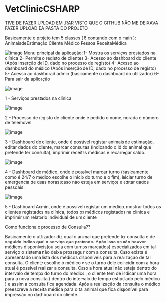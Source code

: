 # VetClinicCSHARP

TIVE DE FAZER UPLOAD EM .RAR VISTO QUE O GITHUB NÃO ME DEIXAVA FAZER UPLOAD DA PASTA DO PROJETO

Basicamente o projeto tem 5 classes ( 6 contando com o main ): 
AnimaisdeEstimação
Cliente
Médico
Pessoa
ReceitaMédica

![image](https://user-images.githubusercontent.com/49655819/114282510-4453f400-9a3c-11eb-8e54-94555ea99c9a.png)
Menu principal da aplicação:
1- Mostra os serviços prestados na clínica
2- Permite o registo de clientes
3- Acesso ao dashboard do cliente (Após inserção de ID, dado no processo de registo)
4- Acesso ao dashboard do médico (Após inserção de ID, dado no processo de registo)
5- Acesso ao dashborad admin (basicamente o dashboard do utilizador)
6- Para sair da aplicação



![image](https://user-images.githubusercontent.com/49655819/114282880-82521780-9a3e-11eb-95cc-3cc408cece18.png)

1 - Serviços prestados na clínica


![image](https://user-images.githubusercontent.com/49655819/114282939-f2f93400-9a3e-11eb-8617-86e52e559e7b.png)

2 - Processo de registo de cliente onde é pedido o nome,morada e número de telemovel

![image](https://user-images.githubusercontent.com/49655819/114283053-ab26dc80-9a3f-11eb-82aa-b8e53350d6e0.png)

3 - Dashboard do cliente, onde é possível registar animais de estimação, editar dados do cliente, marcar consultas (indicando o id do animal que pretende ter consulta), imprimir receitas médicas e recarregar saldo.


![image](https://user-images.githubusercontent.com/49655819/114283156-37d19a80-9a40-11eb-84ac-9416a1715815.png)

4 - Dashboard do médico, onde é possível marcar turno (basicamente como é 24/7 o médico escolhe o inicio do turno e o fim), iniciar turno de emergencia de duas horas(caso não esteja em serviço) e editar dados pessoais.

![image](https://user-images.githubusercontent.com/49655819/114283197-6ea7b080-9a40-11eb-896b-fb26e3c2d860.png)

5 - Dashboard Admin, onde é possível registar um médico, mostrar todos os clientes registados na clínica, todos os médicos registados na clínica e imprimir um relatório individual de um cliente





Como funciona o processo de Consulta??

Basicamente o utilizador diz qual o animal que pretende ter consulta e de seguida indica qual o serviço que pretende.
Após isso se não houver médicos disponíveis(ou seja com turnos marcados) especializados em tal serviço o sistema não deixa prosseguir com a consulta.
Caso exista é apresentado uma lista dos médicos disponíveis para a realizaçao de tal consulta. O cliente escolhe o médico e se o turno dele coincidir com a hora atual é possível realizar a consulta. Caso a hora atual não esteja dentro do intervalo de tempo do turno do médico , o cliente tem de indicar uma hora para a nova consulta ( dentro do intervalo de tempo estipulado pelo médico ) e assim a consulta fica agendada. Após a realização da consulta o médico preescreve a receita médica para o tal animal que fica disponível para impressão no dashboard do cliente.



